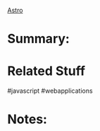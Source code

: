 [Astro](https://docs.astro.build/en/getting-started/)
# Summary:
# Related Stuff
#javascript
#webapplications

# Notes: